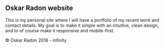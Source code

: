 ## Oskar Radon website

This is my personal site where I will have a portfolio of my recent work and contact details.
My goal is to make it simple with an intuitive, clean design, and to of course make it responsive and mobile-first.

&copy; Oskar Radon 2016 - infinity
